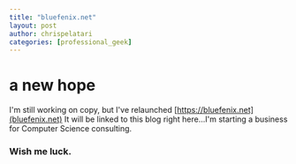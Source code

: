 ```yaml
---
title: "bluefenix.net"
layout: post
author: chrispelatari
categories: [professional_geek]
---
```

# a new hope

I'm still working on copy, but I've relaunched [https://bluefenix.net](bluefenix.net) It will be linked to this blog right here...I'm starting a business for Computer Science consulting. 

### Wish me luck.